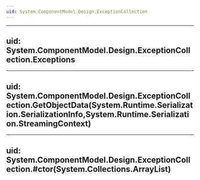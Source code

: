 ```yaml
---
uid: System.ComponentModel.Design.ExceptionCollection
---
```


---
uid: System.ComponentModel.Design.ExceptionCollection.Exceptions
---

---
uid: System.ComponentModel.Design.ExceptionCollection.GetObjectData(System.Runtime.Serialization.SerializationInfo,System.Runtime.Serialization.StreamingContext)
---

---
uid: System.ComponentModel.Design.ExceptionCollection.#ctor(System.Collections.ArrayList)
---
